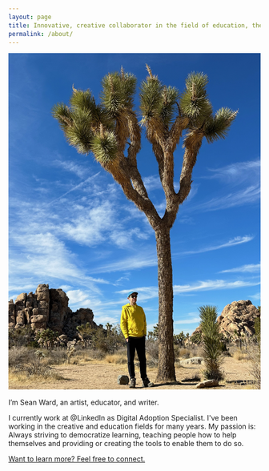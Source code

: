 ```yaml
---
layout: page
title: Innovative, creative collaborator in the field of education, the arts and design.
permalink: /about/
---
```

![](/images/2024-website-bio.jpg)

<p class="lead">I’m Sean Ward, an artist, educator, and writer.</p>

I currently work at @LinkedIn as Digital Adoption Specialist. I've been working in the creative and education fields for many years. My passion is: Always striving to democratize learning, teaching people how to help themselves and providing or creating the tools to enable them to do so.

[Want to learn more? Feel free to connect.](https://www.linkedin.com/in/sean-ward/)
